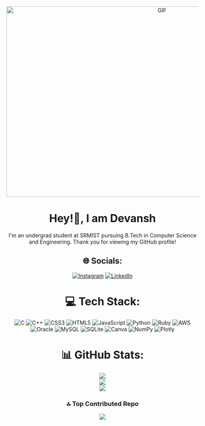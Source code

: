 <div align="center">

<img align="center" alt="GIF" src="https://github.com/abhisheknaiidu/abhisheknaiidu/blob/master/code.gif?raw=true" width="800" height="500" />

  
#  Hey!👋, I am Devansh

 I'm an undergrad student at SRMIST pursuing B.Tech in Computer Science and Engineering. Thank you for viewing my GitHub profile!


## 🌐 Socials:
[![Instagram](https://img.shields.io/badge/Instagram-%23E4405F.svg?logo=Instagram&logoColor=white)](https://instagram.com/devanshh._) [![LinkedIn](https://img.shields.io/badge/LinkedIn-%230077B5.svg?logo=linkedin&logoColor=white)](https://linkedin.com/in/devanshsingh25) 


# 💻 Tech Stack:
![C](https://img.shields.io/badge/c-%2300599C.svg?style=flat&logo=c&logoColor=white) ![C++](https://img.shields.io/badge/c++-%2300599C.svg?style=flat&logo=c%2B%2B&logoColor=white) ![CSS3](https://img.shields.io/badge/css3-%231572B6.svg?style=flat&logo=css3&logoColor=white) ![HTML5](https://img.shields.io/badge/html5-%23E34F26.svg?style=flat&logo=html5&logoColor=white) ![JavaScript](https://img.shields.io/badge/javascript-%23323330.svg?style=flat&logo=javascript&logoColor=%23F7DF1E) ![Python](https://img.shields.io/badge/python-3670A0?style=flat&logo=python&logoColor=ffdd54) ![Ruby](https://img.shields.io/badge/ruby-%23CC342D.svg?style=flat&logo=ruby&logoColor=white) ![AWS](https://img.shields.io/badge/AWS-%23FF9900.svg?style=flat&logo=amazon-aws&logoColor=white) ![Oracle](https://img.shields.io/badge/Oracle-F80000?style=flat&logo=oracle&logoColor=white) ![MySQL](https://img.shields.io/badge/mysql-%2300f.svg?style=flat&logo=mysql&logoColor=white) ![SQLite](https://img.shields.io/badge/sqlite-%2307405e.svg?style=flat&logo=sqlite&logoColor=white) ![Canva](https://img.shields.io/badge/Canva-%2300C4CC.svg?style=flat&logo=Canva&logoColor=white) ![NumPy](https://img.shields.io/badge/numpy-%23013243.svg?style=flat&logo=numpy&logoColor=white) ![Plotly](https://img.shields.io/badge/Plotly-%233F4F75.svg?style=flat&logo=plotly&logoColor=white)
                                                     
                                                     
# 📊 GitHub Stats:
![](https://github-readme-stats.vercel.app/api?username=Devansh682&theme=material-palenight&hide_border=false&include_all_commits=false&count_private=false)<br/>
![](https://github-readme-streak-stats.herokuapp.com/?user=Devansh682&theme=material-palenight&hide_border=false)<br/>
![](https://github-readme-stats.vercel.app/api/top-langs/?username=Devansh682&theme=material-palenight&hide_border=false&include_all_commits=false&count_private=false&layout=compact)

                                                  
### 🔝 Top Contributed Repo
![](https://github-contributor-stats.vercel.app/api?username=Devansh682&limit=5&theme=tokyonight&combine_all_yearly_contributions=true)

<!-- Proudly created with GPRM ( https://gprm.itsvg.in ) -->
